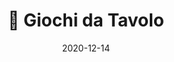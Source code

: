 ---
title: "📁 Giochi da Tavolo"
summary: "database dei giochi da tavolo"
date: 2020-12-14
type: 
weight: 50
view: 2
---